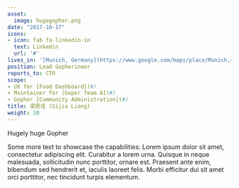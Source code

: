 ```yaml
---
asset:
  image: hugegopher.png
date: "2017-10-17"
icons:
- icon: fab fa-linkedin-in
  text: Linkedin
  url: '#'
lives_in: '[Munich, Germany](https://www.google.com/maps/place/Munich,+Germany/)'
position: Lead Gopherineer
reports_to: CTO
scope:
- UX for [Food Dashboard](#)
- Maintainer for [Goper Team A](#)
- Gopher [Community Administration](#)
title: 梁思佳 (Sijia Liang)
weight: 10
---
```


Hugely huge Gopher

Some more text to showcase the capabilities:
Lorem ipsum dolor sit amet, consectetur adipiscing elit.
Curabitur a lorem urna.
Quisque in neque malesuada, sollicitudin nunc porttitor, ornare est.
Praesent ante enim, bibendum sed hendrerit et, iaculis laoreet felis.
Morbi efficitur dui sit amet orci porttitor, nec tincidunt turpis elementum.
